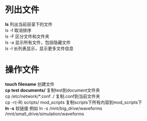 # 列出文件
**ls** 列出当前目录下的文件  
ls -f 取消排序  
ls -F 区分文件和文件夹  
ls -a 显示所有文件，包括隐藏文件  
ls -l 长列表显示，显示更多文件信息  
# 操作文件
**touch filename** 创建文件  
**cp test documents/** 复制test到document文件夹  
cp /etc/network/*.conf ./ 复制.conf到当前文件夹  
cp -r(-R) scripts/ mod_scripts 复制scripts下所有内容到mod_scripts下  
**ln -s** 软链接
例如 ln -s /mnt/big_drive/waveforms /mnt/small_drive/simulation/waveforms  


